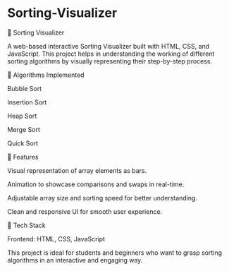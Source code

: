 # Sorting-Visualizer
📌 Sorting Visualizer

A web-based interactive Sorting Visualizer built with HTML, CSS, and JavaScript. This project helps in understanding the working of different sorting algorithms by visually representing their step-by-step process.

🔹 Algorithms Implemented

Bubble Sort

Insertion Sort

Heap Sort

Merge Sort

Quick Sort

🔹 Features

Visual representation of array elements as bars.

Animation to showcase comparisons and swaps in real-time.

Adjustable array size and sorting speed for better understanding.

Clean and responsive UI for smooth user experience.

🔹 Tech Stack

Frontend: HTML, CSS, JavaScript

This project is ideal for students and beginners who want to grasp sorting algorithms in an interactive and engaging way.
